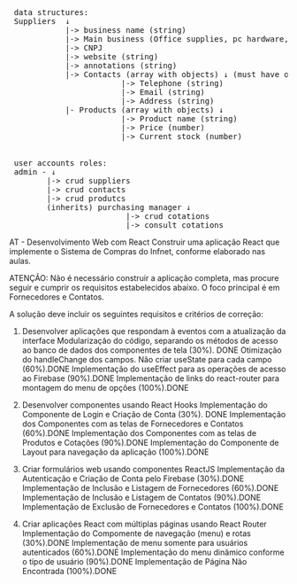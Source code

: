 <pre>
 data structures:   
 Suppliers  ↓  
            |-> business name (string)  
            |-> Main business (Office supplies, pc hardware, furniture...)  
            |-> CNPJ
            |-> website (string)  
            |-> annotations (string)  
            |-> Contacts (array with objects) ↓ (must have option to add as many as the user wants)  
                        |-> Telephone (string)  
                        |-> Email (string)  
                        |-> Address (string)
            |- Products (array with objects) ↓  
                        |-> Product name (string)  
                        |-> Price (number)  
                        |-> Current stock (number)  
             
  
 user accounts roles:  
 admin - ↓  
        |-> crud suppliers  
        |-> crud contacts  
        |-> crud produtcs  
        (inherits) purchasing manager ↓  
                         |-> crud cotations  
                         |-> consult cotations  
</pre>
  

AT - Desenvolvimento Web com React
Construir uma aplicação React que implemente o Sistema de Compras do Infnet, conforme elaborado nas aulas.

ATENÇÃO: Não é necessário construir a aplicação completa, mas procure seguir e cumprir os requisitos estabelecidos abaixo. O foco principal é em Fornecedores e Contatos.

A solução deve incluir os seguintes requisitos e critérios de correção:

1. Desenvolver aplicações que respondam à eventos com a atualização da interface
Modularização do código, separando os métodos de acesso ao banco de dados dos componentes de tela (30%). DONE
Otimização do handleChange dos campos. Não criar useState para cada campo (60%).DONE
Implementação do useEffect para as operações de acesso ao Firebase (90%).DONE
Implementação de links do react-router para montagem do menu de opções (100%).DONE

2. Desenvolver componentes usando React Hooks
Implementação do Componente de Login e Criação de Conta (30%). DONE
Implementação dos Componentes com as telas de Fornecedores e Contatos (60%).DONE
Implementação dos Componentes com as telas de Produtos e Cotações (90%).DONE
Implementação do Componente de Layout para navegação da aplicação (100%).DONE

3. Criar formulários web usando componentes ReactJS
Implementação da Autenticação e Criação de Conta pelo Firebase (30%).DONE
Implementação de Inclusão e Listagem de Fornecedores (60%).DONE 
Implementação de Inclusão e Listagem de Contatos (90%).DONE
Implementação de Exclusão de Fornecedores e Contatos (100%).DONE

4. Criar aplicações React com múltiplas páginas usando React Router
Implementação do Compomente de navegação (menu) e rotas (30%).DONE
Implementação de menu somente para usuários autenticados (60%).DONE
Implementação do menu dinâmico conforme o tipo de usuário (90%).DONE 
Implementação de Página Não Encontrada (100%).DONE